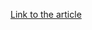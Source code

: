 [Link to the article](https://medium.com/s2wblog/threat-tracking-analysis-of-punk-003s-lilith-rat-ported-to-autoit-script-30dd59e68213)
